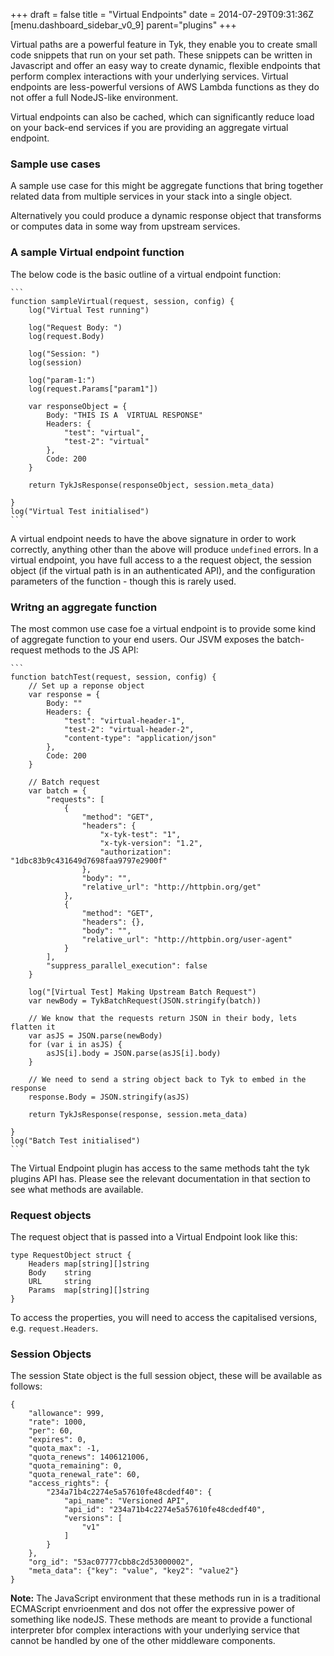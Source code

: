 +++
draft = false
title = "Virtual Endpoints"
date = 2014-07-29T09:31:36Z
[menu.dashboard_sidebar_v0_9]
    parent="plugins"
+++

Virtual paths are a powerful feature in Tyk, they enable you to create small code snippets that run on your set path. These snippets can be written in Javascript and offer an easy way to create dynamic, flexible endpoints that perform complex interactions with your underlying services. Virtual endpoints are less-powerful versions of AWS Lambda functions as they do not offer a full NodeJS-like environment.

Virtual endpoints can also be cached, which can significantly reduce load on your back-end services if you are providing an aggregate virtual endpoint.

### Sample use cases

A sample use case for this might be aggregate functions that bring together related data from multiple services in your stack into a single object. 

Alternatively you could produce a dynamic response object that transforms or computes data in some way from upstream services.

### A sample Virtual endpoint function

The below code is the basic outline of a virtual endpoint function:

	```
	function sampleVirtual(request, session, config) {
		log("Virtual Test running")

		log("Request Body: ")
		log(request.Body)

		log("Session: ")
		log(session)

		log("param-1:")
		log(request.Params["param1"])

		var responseObject = {
			Body: "THIS IS A  VIRTUAL RESPONSE"
			Headers: {
				"test": "virtual", 
				"test-2": "virtual"
			},
			Code: 200
		}

		return TykJsResponse(responseObject, session.meta_data)
		
	}
	log("Virtual Test initialised")
	```

A virtual endpoint needs to have the above signature in order to work correctly, anything other than the above will produce `undefined` errors. In a virtual endpoint, you have full access to a the request object, the session object (if the virtual path is in an authenticated API), and the configuration parameters of the function - though this is rarely used.

### Writng an aggregate function

The most common use case foe a virtual endpoint is to provide some kind of aggregate function to your end users. Our JSVM exposes the batch-request methods to the JS API:

	```
	function batchTest(request, session, config) {
		// Set up a reponse object
		var response = {
			Body: ""
			Headers: {
				"test": "virtual-header-1", 
				"test-2": "virtual-header-2",
				"content-type": "application/json"
			},
			Code: 200
		}

		// Batch request
		var batch = {
		    "requests": [
		        {
		            "method": "GET",
		            "headers": {
		                "x-tyk-test": "1",
		                "x-tyk-version": "1.2",
		                "authorization": "1dbc83b9c431649d7698faa9797e2900f"
		            },
		            "body": "",
		            "relative_url": "http://httpbin.org/get"
		        },
		        {
		            "method": "GET",
		            "headers": {},
		            "body": "",
		            "relative_url": "http://httpbin.org/user-agent"
		        }
		    ],
		    "suppress_parallel_execution": false
		}

		log("[Virtual Test] Making Upstream Batch Request")
		var newBody = TykBatchRequest(JSON.stringify(batch))

		// We know that the requests return JSON in their body, lets flatten it
		var asJS = JSON.parse(newBody)
		for (var i in asJS) {
			asJS[i].body = JSON.parse(asJS[i].body)
		}

		// We need to send a string object back to Tyk to embed in the response
		response.Body = JSON.stringify(asJS)

		return TykJsResponse(response, session.meta_data)
		
	}
	log("Batch Test initialised")
	```

The Virtual Endpoint plugin has access to the same methods taht the tyk plugins API has. Please see the relevant documentation in that section to see what methods are available.

### Request objects

The request object that is passed into a Virtual Endpoint look like this:

	type RequestObject struct {
		Headers map[string][]string
		Body    string
		URL     string
		Params  map[string][]string
	}

To access the properties, you will need to access the capitalised versions, e.g. `request.Headers`.

### Session Objects

The session State object is the full session object, these will be available as follows:

	{
	    "allowance": 999,
	    "rate": 1000,
	    "per": 60,
	    "expires": 0,
	    "quota_max": -1,
	    "quota_renews": 1406121006,
	    "quota_remaining": 0,
	    "quota_renewal_rate": 60,
	    "access_rights": {
	        "234a71b4c2274e5a57610fe48cdedf40": {
	            "api_name": "Versioned API",
	            "api_id": "234a71b4c2274e5a57610fe48cdedf40",
	            "versions": [
	                "v1"
	            ]
	        }
	    },
	    "org_id": "53ac07777cbb8c2d53000002",
	    "meta_data": {"key": "value", "key2": "value2"}
	}



**Note:** The JavaScript environment that these methods run in is a traditional ECMAScript envrioenment and dos not offer the expressive power of something like nodeJS. These methods are meant to provide a functional interpreter bfor complex interactions with your underlying service that cannot be handled by one of the other middleware components.